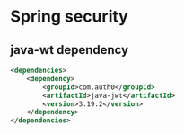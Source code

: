 # Spring security

## java-wt dependency

```xml
<dependencies>
    <dependency>
        <groupId>com.auth0</groupId>
        <artifactId>java-jwt</artifactId>
        <version>3.19.2</version>
    </dependency>
</dependencies>
```